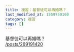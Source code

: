 ```yaml
---
title: 複習：基督徒可以再婚嗎？
last_modified_at: 1559750160
category: 複習
tags: []
---
```


<p>基督徒可以再婚嗎？<br>
<a href="/posts/269191420" target="_blank">/posts/269191420</a></p>

<p>&nbsp;</p>

